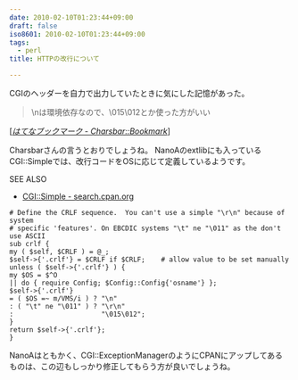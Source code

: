 ```yaml
---
date: 2010-02-10T01:23:44+09:00
draft: false
iso8601: 2010-02-10T01:23:44+09:00
tags:
  - perl
title: HTTPの改行について

---
```


<p>CGIのヘッダーを自力で出力していたときに気にした記憶があった。</p>

<blockquote cite="http://b.hatena.ne.jp/charsbar/20100209#bookmark-19192508" title="はてなブックマーク - Charsbar::Bookmark" class="blockquote"><p>\nは環境依存なので、\015\012とか使った方がいい</p></blockquote>

<div class="cite">[<cite><a href="http://b.hatena.ne.jp/charsbar/20100209#bookmark-19192508">はてなブックマーク - Charsbar::Bookmark</a></cite>]</div>

<p>Charsbarさんの言うとおりでしょうね。
NanoAのextlibにも入っているCGI::Simpleでは、改行コードをOSに応じて定義しているようです。</p>

<div>
<p>SEE ALSO</p>
<ul>
<li><a href="http://search.cpan.org/dist/CGI-Simple/lib/CGI/Simple.pm">CGI::Simple - search.cpan.org</a></li>
</ul>
</div>



```text
# Define the CRLF sequence.  You can't use a simple "\r\n" because of system
# specific 'features'. On EBCDIC systems "\t" ne "\011" as the don't use ASCII
sub crlf {
my ( $self, $CRLF ) = @_;
$self->{'.crlf'} = $CRLF if $CRLF;    # allow value to be set manually
unless ( $self->{'.crlf'} ) {
my $OS = $^O
|| do { require Config; $Config::Config{'osname'} };
$self->{'.crlf'}
= ( $OS =~ m/VMS/i ) ? "\n"
: ( "\t" ne "\011" ) ? "\r\n"
:                      "\015\012";
}
return $self->{'.crlf'};
}
```

<p>NanoAはともかく、CGI::ExceptionManagerのようにCPANにアップしてあるものは、この辺もしっかり修正してもらう方が良いでしょうね。</p>
    	